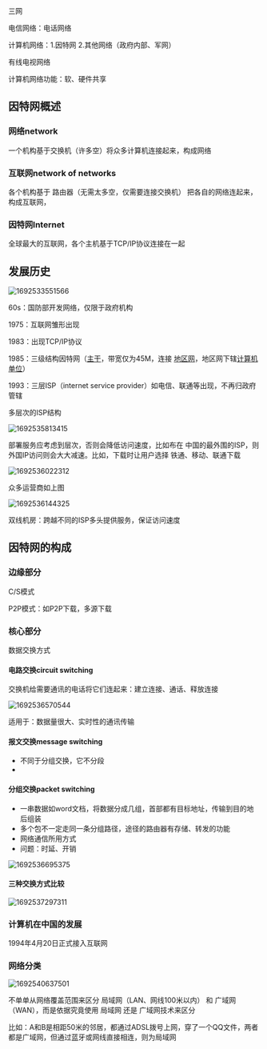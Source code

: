





三网

电信网络：电话网络

计算机网络：1.因特网 2.其他网络（政府内部、军网）

有线电视网络



计算机网络功能：软、硬件共享



## 因特网概述

### 网络network

一个机构基于交换机（许多空）将众多计算机连接起来，构成网络



### 互联网network of networks

各个机构基于 路由器（无需太多空，仅需要连接交换机） 把各自的网络连起来，构成互联网，



### 因特网Internet

全球最大的互联网，各个主机基于TCP/IP协议连接在一起



## 发展历史

![1692533551566](.\images\1692533551566.png)



60s：国防部开发网络，仅限于政府机构

1975：互联网雏形出现

1983：出现TCP/IP协议

1985：三级结构因特网（<u>主干</u>，带宽仅为45M，连接 <u>地区网</u>，地区网下辖<u>计算机单位</u>）

1993：三层ISP（internet service provider）如电信、联通等出现，不再归政府管辖



多层次的ISP结构

![1692535813415](.\images\1692535813415.png)



部署服务应考虑到层次，否则会降低访问速度，比如布在 中国的最外围的ISP，则外国IP访问则会大大减速。比如，下载时让用户选择 铁通、移动、联通下载

![1692536022312](.\images\1692536022312.png)

众多运营商如上图

![1692536144325](.\images\1692536144325.png)

双线机房：跨越不同的ISP多头提供服务，保证访问速度



## 因特网的构成



### 边缘部分

C/S模式

P2P模式：如P2P下载，多源下载



### 核心部分

数据交换方式

#### 电路交换circuit switching

交换机给需要通讯的电话将它们连起来：建立连接、通话、释放连接

![1692536570544](.\images\1692536570544.png)

适用于：数据量很大、实时性的通讯传输



#### 报文交换message switching

- 不同于分组交换，它不分段
- 





#### 分组交换packet switching

- 一串数据如word文档，将数据分成几组，首部都有目标地址，传输到目的地后组装
- 多个包不一定走同一条分组路径，途径的路由器有存储、转发的功能
- 网络通信所用方式
- 问题：时延、开销

![1692536695375](.\images\1692536695375.png)



#### 三种交换方式比较

![1692537297311](.\images\1692537297311.png)



### 计算机在中国的发展

1994年4月20日正式接入互联网



### 网络分类



![1692540637501](.\images\1692540637501.png)

不单单从网络覆盖范围来区分 局域网（LAN、网线100米以内） 和 广域网（WAN），而是依据究竟使用 局域网 还是 广域网技术来区分

比如：A和B是相距50米的邻居，都通过ADSL拨号上网，穿了一个QQ文件，两者都是广域网，但通过蓝牙或网线直接相连，则为局域网



























